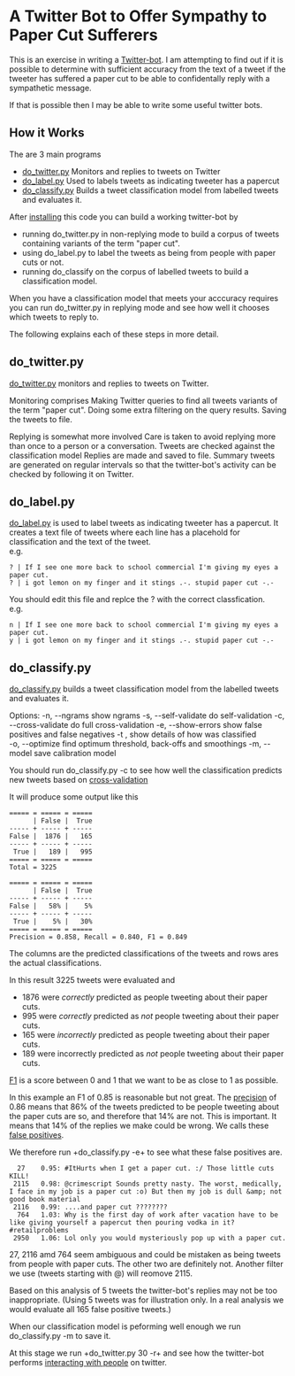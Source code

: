 A Twitter Bot to Offer Sympathy to Paper Cut Sufferers
======================================================

This is an exercise in writing a [Twitter-bot](http://twitter.com/OwwwPapercut). 
I am attempting to find out if it is possible
to determine with sufficient accuracy from the text of a tweet if the tweeter has suffered a 
paper cut to be able to confidentally reply with a sympathetic message.

If that is possible then I may be able to write some useful twitter bots.

How it Works
------------
The are 3 main programs

* [do_twitter.py](https://github.com/peterwilliams97/twitter_bot/blob/master/do_twitter.py) Monitors and replies to tweets on Twitter 
* [do_label.py](https://github.com/peterwilliams97/twitter_bot/blob/master/do_label.py) Used to labels tweets as indicating tweeter has a papercut 
* [do_classify.py](https://github.com/peterwilliams97/twitter_bot/blob/master/do_classify.py) Builds a tweet classification model from labelled tweets and evaluates it.  

After [installing](https://github.com/peterwilliams97/twitter_bot/blob/master/INSTALL.md) this code you can build a working twitter-bot by 
* running do_twitter.py in non-replying mode to build a corpus of tweets containing variants of the term "paper cut".
* using do_label.py to label the tweets as being from people with paper cuts or not.
* running do_classify on the corpus of labelled tweets to build a classification model.

When you have a classification model that meets your acccuracy requires you can run do_twitter.py in replying mode and see how well it chooses
which tweets to reply to. 

The following explains each of these steps in more detail.

do_twitter.py
-------------
[do_twitter.py](http://github.com/peterwilliams97/twitter_bot/blob/master/do_twitter.py) monitors and replies to tweets on Twitter.

Monitoring comprises
    Making Twitter queries to find all tweets variants of the term "paper cut".
    Doing some extra filtering on the query results.
    Saving the tweets to file.
    
Replying is somewhat more involved
    Care is taken to avoid replying more than once to a person or a conversation.
    Tweets are checked against the classification model
    Replies are made and saved to file.
    Summary tweets are generated on regular intervals so that the twitter-bot's activity can be checked by following it on Twitter.
 
do_label.py
----------- 
[do_label.py](https://github.com/peterwilliams97/twitter_bot/blob/master/do_label.py) is used to label tweets as indicating tweeter has a papercut.
It creates a text file of tweets where each line has a placehold for classification and the text of the tweet.     
e.g.

    ? | If I see one more back to school commercial I'm giving my eyes a paper cut.
    ? | i got lemon on my finger and it stings .-. stupid paper cut -.-

You should edit this file and replce the ? with the correct classfication.  
e.g.    

    n | If I see one more back to school commercial I'm giving my eyes a paper cut.
    y | i got lemon on my finger and it stings .-. stupid paper cut -.-    

do_classify.py
--------------    
[do_classify.py](https://github.com/peterwilliams97/twitter_bot/blob/master/do_classify.py) builds a tweet classification model from the labelled tweets 
and evaluates it.

Options:
    -n, --ngrams          show ngrams
    -s, --self-validate   do self-validation
    -c, --cross-validate  do full cross-validation
    -e, --show-errors     show false positives and false negatives
    -t <string>,          show details of how <string> was classified  
    -o, --optimize        find optimum threshold, back-offs and smoothings
    -m, --model           save calibration model
    
You should run do_classify.py -c to see how well the classification predicts new tweets based on 
[cross-validation](http://en.wikipedia.org/wiki/Cross-validation_(statistics))

It will produce some output like this

    ===== = ===== = =====
          | False |  True
    ----- + ----- + -----
    False |  1876 |   165
    ----- + ----- + -----
     True |   189 |   995
    ===== = ===== = =====
    Total = 3225

    ===== = ===== = =====
          | False |  True
    ----- + ----- + -----
    False |   58% |    5%
    ----- + ----- + -----
     True |    5% |   30%
    ===== = ===== = =====
    Precision = 0.858, Recall = 0.840, F1 = 0.849 

The columns are the predicted classifications of the tweets and rows ares the actual classifications.

In this result 3225 tweets were evaluated and
* 1876 were _correctly_ predicted as people tweeting about their paper cuts.   
* 995 were _correctly_ predicted as *not* people tweeting about their paper cuts. 
* 165 were _incorrectly_ predicted as people tweeting about their paper cuts.   
* 189 were incorrectly predicted as *not* people tweeting about their paper cuts. 

[F1](http://en.wikipedia.org/wiki/F1_score) is a score between 0 and 1 that we want to be as close to 1 as possible. 

In this example an F1 of 0.85 is reasonable but not great. The 
[precision](http://en.wikipedia.org/wiki/Precision_(information_retrieval))
of 0.86 means that 86% of the tweets predicted to be people tweeting about the paper cuts are so, and therefore that 14% are not.
This is important. It means that 14% of the replies we make could be wrong. We calls these 
[false positives](http://en.wikipedia.org/wiki/Type_I_and_type_II_errors#False_positive_error).

We therefore run +do_classify.py -e+ to see what these false positives are.

      27    0.95: #ItHurts when I get a paper cut. :/ Those little cuts KILL!
     2115   0.98: @crimescript Sounds pretty nasty. The worst, medically, I face in my job is a paper cut :o) But then my job is dull &amp; not good book material
     2116   0.99: ....and paper cut ????????
      764   1.03: Why is the first day of work after vacation have to be like giving yourself a papercut then pouring vodka in it? #retailproblems
     2950   1.06: Lol only you would mysteriously pop up with a paper cut. 

27, 2116 amd 764 seem ambiguous and could be mistaken as being tweets from people with paper cuts. The other two are definitely not. 
Another filter we use (tweets starting with @) will reomove 2115. 

Based on this analysis of 5 tweets the twitter-bot's replies may not be too inappropriate. (Using 5 tweets was for illustration
only. In a real analysis we would evaluate all 165 false positive tweets.)

When our classification model is peforming well enough we run do_classify.py -m to save it.

At this stage we run +do_twitter.py 30 -r+ and see how the twitter-bot performs 
[interacting with people](http://twitter.com/OwwwPapercut/favorites) on twitter.

  